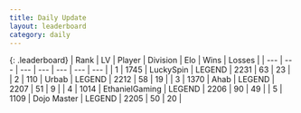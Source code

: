 ```yaml
---
title: Daily Update
layout: leaderboard
category: daily
---
```


{: .leaderboard}
| Rank | LV | Player | Division | Elo | Wins | Losses |
| --- | --- | --- | --- | --- | --- | --- |
| <span data-change="2">1</span> | 1745 | <span title="ID: 498412">LuckySpin</span> | LEGEND | <span data-change="25">2231</span> | <span data-change="7">63</span> | <span data-change="1">23</span> |
| <span data-change="5">2</span> | 110 | <span title="ID: 762172">Urbab</span> | LEGEND | <span data-change="48">2212</span> | <span data-change="12">58</span> | <span data-change="5">19</span> |
| <span data-change="-1">3</span> | 1370 | <span title="ID: 402846">Ahab</span> | LEGEND | <span data-change="0">2207</span> | <span data-change="0">51</span> | <span data-change="0">9</span> |
| <span data-change="4">4</span> | 1014 | <span title="ID: 719356">EthanielGaming</span> | LEGEND | <span data-change="74">2206</span> | <span data-change="12">90</span> | <span data-change="3">49</span> |
| <span data-change="6">5</span> | 1109 | <span title="ID: 431504">Dojo Master</span> | LEGEND | <span data-change="80">2205</span> | <span data-change="18">50</span> | <span data-change="7">20</span> |